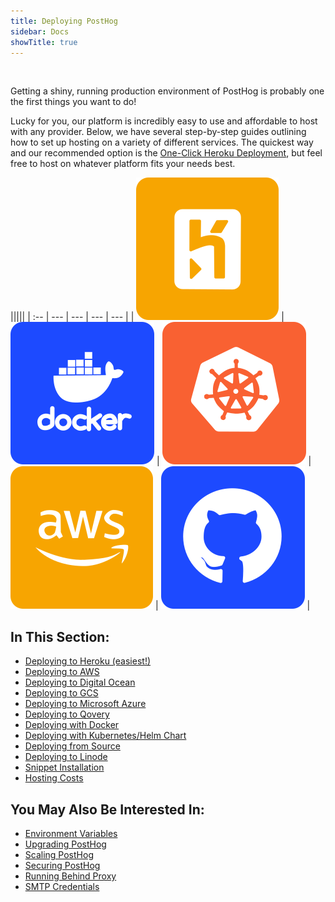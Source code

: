 ```yaml
---
title: Deploying PostHog
sidebar: Docs
showTitle: true
---
```


<br>


Getting a shiny, running production environment of PostHog is probably one the first things you want to do! 

Lucky for you, our platform is incredibly easy to use and affordable to host with any provider. Below, we have several step-by-step guides outlining how to set up hosting on a variety of different services. The quickest way and our recommended option is the [One-Click Heroku Deployment](/docs/deployment/deploy-heroku), but feel free to host on whatever platform fits your needs best.

|||||
| :-- | --- | --- | --- | --- |
| [![](../../src/images/deploy-heroku.svg)](/docs/deployment/deploy-heroku) | [![](../../src/images/deploy-docker.svg)](/docs/deployment/deploy-docker) | [![](../../src/images/deploy-kubernetes.svg)](/docs/deployment/deploy-kubernetes) | [![](../../src/images/deploy-aws.svg)](/docs/deployment/deploy-aws) | [![](../../src/images/deploy-source.svg)](/docs/deployment/deploy-source) |

## **In This Section:**

- [Deploying to Heroku (easiest!)](/docs/deployment/deploy-heroku)
- [Deploying to AWS](/docs/deployment/deploy-aws)
- [Deploying to Digital Ocean](/docs/deployment/deploy-digital-ocean)
- [Deploying to GCS](/docs/deployment/deploy-gcs)
- [Deploying to Microsoft Azure](/docs/deployment/deploy-azure)
- [Deploying to Qovery](/docs/deployment/deploy-qovery)
- [Deploying with Docker](/docs/deployment/deploy-docker)
- [Deploying with Kubernetes/Helm Chart](/docs/deployment/deploy-kubernetes)
- [Deploying from Source](/docs/deployment/deploy-source)
- [Deploying to Linode](/docs/deployment/deploy-linode)
- [Snippet Installation](/docs/deployment/snippet-installation)
- [Hosting Costs](/docs/deployment/hosting-costs)


## **You May Also Be Interested In:**

- [Environment Variables](/docs/configuring-posthog/environment-variables)
- [Upgrading PostHog](/docs/configuring-posthog/upgrading-posthog)
- [Scaling PostHog](/docs/configuring-posthog/scaling-posthog)
- [Securing PostHog](/docs/configuring-posthog/securing-posthog)
- [Running Behind Proxy](/docs/configuring-posthog/running-behind-proxy)
- [SMTP Credentials](/docs/configuring-posthog/smtp-credentials)